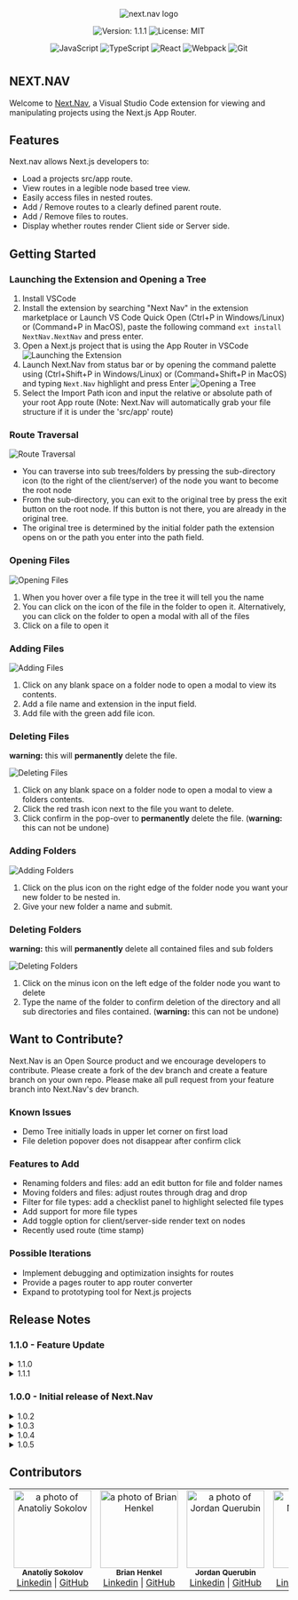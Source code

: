  <p align="center">
  <img src="https://raw.githubusercontent.com/b-henkel/Next-Nav/readme/assets/next_nav_logo.png" alt="next.nav logo" />
  </p>

<div align="center">

![Version: 1.1.1](https://img.shields.io/badge/version-1.1.1-black)
![License: MIT](https://img.shields.io/badge/License-MIT-blue.svg)

</div>

<div align="center">

![JavaScript](https://img.shields.io/badge/javascript-%23323330.svg?style=for-the-badge&logo=javascript&logoColor=%23F7DF1E)
![TypeScript](https://img.shields.io/badge/typescript-%23007ACC.svg?style=for-the-badge&logo=typescript&logoColor=white)
![React](https://img.shields.io/badge/react-%2320232a.svg?style=for-the-badge&logo=react&logoColor=%2361DAFB)
![Webpack](https://img.shields.io/badge/webpack-%238DD6F9.svg?style=for-the-badge&logo=webpack&logoColor=black)
![Git](https://img.shields.io/badge/git-%23F05033.svg?style=for-the-badge&logo=git&logoColor=white)

</div>

#

## NEXT.NAV

Welcome to <a href="https://www.next-nav.com" >Next.Nav</a>, a Visual Studio Code extension for viewing and manipulating projects using the Next.js App Router.

## Features

Next.nav allows Next.js developers to:

- Load a projects src/app route.
- View routes in a legible node based tree view.
- Easily access files in nested routes.
- Add / Remove routes to a clearly defined parent route.
- Add / Remove files to routes.
- Display whether routes render Client side or Server side.

## Getting Started

### Launching the Extension and Opening a Tree

1. Install VSCode
2. Install the extension by searching "Next Nav" in the extension marketplace or Launch VS Code Quick Open (Ctrl+P in Windows/Linux) or (Command+P in MacOS), paste the following command `ext install NextNav.NextNav` and press enter.
3. Open a Next.js project that is using the App Router in VSCode
   ![Launching the Extension](https://i.imgur.com/JB0a26c.gif "Launching the Extension")
4. Launch Next.Nav from status bar or by opening the command palette using (Ctrl+Shift+P in Windows/Linux) or (Command+Shift+P in MacOS) and typing `Next.Nav` highlight and press Enter
   ![Opening a Tree](https://i.imgur.com/EMVb6w9.gif "Opening a Tree")
5. Select the Import Path icon and input the relative or absolute path of your root App route (Note: Next.Nav will automatically grab your file structure if it is under the 'src/app' route)

### Route Traversal

![Route Traversal](https://i.imgur.com/tfJXtFD.gif "Route Traversal")

- You can traverse into sub trees/folders by pressing the sub-directory icon (to the right of the client/server) of the node you want to become the root node
- From the sub-directory, you can exit to the original tree by press the exit button on the root node. If this button is not there, you are already in the original tree.
- The original tree is determined by the initial folder path the extension opens on or the path you enter into the path field.

### Opening Files

![Opening Files](https://i.imgur.com/LLZQi6V.gif "Opening Files")

1. When you hover over a file type in the tree it will tell you the name
2. You can click on the icon of the file in the folder to open it.
   Alternatively, you can click on the folder to open a modal with all of the files
3. Click on a file to open it

### Adding Files

![Adding Files](https://i.imgur.com/MTga1G1.gif "Adding Files")

1. Click on any blank space on a folder node to open a modal to view its contents.
2. Add a file name and extension in the input field.
3. Add file with the green add file icon.

### Deleting Files

**warning:** this will **permanently** delete the file.

![Deleting Files](https://i.imgur.com/rZi5r9q.gif "Deleting Files")

1. Click on any blank space on a folder node to open a modal to view a folders contents.
2. Click the red trash icon next to the file you want to delete.
3. Click confirm in the pop-over to **permanently** delete the file. (**warning:** this can not be undone)

### Adding Folders

![Adding Folders](https://i.imgur.com/DSLN7aL.gif "Adding Folders")

1. Click on the plus icon on the right edge of the folder node you want your new folder to be nested in.
2. Give your new folder a name and submit.

### Deleting Folders

**warning:** this will **permanently** delete all contained files and sub folders

![Deleting Folders](https://i.imgur.com/WZtWYx4.gif "Deleting Folders")

1. Click on the minus icon on the left edge of the folder node you want to delete
2. Type the name of the folder to confirm deletion of the directory and all sub directories and files contained. (**warning:** this can not be undone)

## Want to Contribute?

Next.Nav is an Open Source product and we encourage developers to contribute. Please create a fork of the dev branch and create a feature branch on your own repo. Please make all pull request from your feature branch into Next.Nav's dev branch.

### Known Issues

- Demo Tree initially loads in upper let corner on first load
- File deletion popover does not disappear after confirm click

### Features to Add

- Renaming folders and files: add an edit button for file and folder names
- Moving folders and files: adjust routes through drag and drop
- Filter for file types: add a checklist panel to highlight selected file types
- Add support for more file types
- Add toggle option for client/server-side render text on nodes
- Recently used route (time stamp)

### Possible Iterations

- Implement debugging and optimization insights for routes
- Provide a pages router to app router converter
- Expand to prototyping tool for Next.js projects

## Release Notes

### 1.1.0 - Feature Update

<details><summary>1.1.0</summary>
  <ul>
    <li>Adds sub-tree traversal and focus feature</li>
    <li>Adds fixes for Windows file path directory</li>    
  </ul>
</details>

<details><summary>1.1.1</summary>
  <ul>
    <li>fixes tutorial tree errors</li>
    <li>adds auto focus to input fields</li>
    <li>updates "getting started" instructions in README</li>      
  </ul>
</details>

### 1.0.0 - Initial release of Next.Nav

<details><summary>1.0.2</summary>
  <ul>
    <li>Fix to disallow submit on enter keypress for an empty input field within import popover</li>
    <li>Fix to remove string after new file creation</li>
    <li>Improve various UI elements</li>
    <li>Update README.md to reflect new known issues</li>
  </ul>
</details>

<details><summary>1.0.3</summary>
  <ul>
    <li>Fix to stop long folder names from clipping node edge (c/o <a href="https://github.com/miso-devel" >miso-devel</a>!)</li>
    <li>Update to show import popover on load</li>
  </ul>
</details>

<details><summary>1.0.4</summary>
  <ul>
    <li>Update import to grab 'src/app' automatically if present</li>
    <li>Revert change to show import popover on load</li>
  </ul>
</details>
<details><summary>1.0.5</summary>
  <ul>
    <li>Adds status-bar launch item. This makes it seamless when navigating back to the extension.</li>
    <li>Adds limit to icons displayed </li>
  </ul>
</details>

## Contributors

<table>
  <tr>
    <td align="center">
      <img src="https://avatars.githubusercontent.com/u/137316253?v=4" width="140px;" alt="a photo of Anatoliy Sokolov"/>
      <br />
      <sub><b>Anatoliy Sokolov</b></sub>
      <br />
      <a href="https://www.linkedin.com/in/anatoliy-sokolov/">Linkedin</a> |
      <a href="https://github.com/AnatoliySokolov98">GitHub</a>
    </td>
     <td align="center">
      <img src="https://avatars.githubusercontent.com/u/18522517?v=4" width="140px;" alt="a photo of Brian Henkel"/>
      <br />
      <sub><b>Brian Henkel</b></sub>
      <br />
      <a href="https://www.linkedin.com/in/b-henkel/">Linkedin</a> |
      <a href="https://github.com/b-henkel">GitHub</a>
    </td> 
    <td align="center">
      <img src="https://avatars.githubusercontent.com/u/106214861?v=4" width="140px;" alt="a photo of Jordan Querubin"/>
      <br />
      <sub><b>Jordan Querubin</b></sub>
      <br />
      <a href="https://www.linkedin.com/in/jordanquerubin/">Linkedin</a> |
      <a href="https://github.com/jequerubin">GitHub</a>
    </td> <td align="center">
      <img src="https://avatars.githubusercontent.com/u/122189452?v=4" width="140px;" alt="a photo of Nathan Peel"/>
      <br />
      <sub><b>Nathan Peel</b></sub>
      <br />
      <a href="https://www.linkedin.com/in/nathaniel-peel/">Linkedin</a> |
      <a href="https://github.com/nathanpeel">GitHub</a>
    </td>
     <td align="center">
      <img src="https://avatars.githubusercontent.com/u/1166090?v=4" width="140px;" alt="a photo of Darren Pavel"/>
      <br />
      <sub><b>Darren Pavel</b></sub>
      <br />
      <a href="https://www.linkedin.com/in/darren-pavel/">Linkedin</a> |
      <a href="https://github.com/dcpavel">GitHub</a>
    </td>      
  </tr>
</table>
